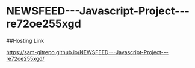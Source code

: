 # NEWSFEED---Javascript-Project---re72oe255xgd

##Hosting Link

https://sam-gitrepo.github.io/NEWSFEED---Javascript-Project---re72oe255xgd/
